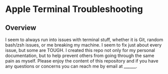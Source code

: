 # Apple Terminal Troubleshooting
## Overview
I seem to always run into issues with terminal stuff, whether it is Git, random bash/zsh issues, or me breaking my machine. I seem to fix just about every issue, but some are TOUGH. I created this repo not only for my personal documentation, but to help prevent others from going through the same pain as myself. Please enjoy the content of this repository and if you have any questions or concerns you can reach me by email at ______.
